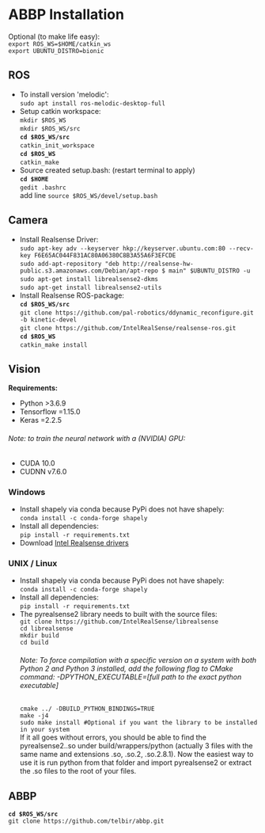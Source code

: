 # ABBP Installation
Optional (to make life easy):  
`export ROS_WS=$HOME/catkin_ws`  
`export UBUNTU_DISTRO=bionic`  

## ROS
- To install version 'melodic':  
`sudo apt install ros-melodic-desktop-full`  
- Setup catkin workspace:  
`mkdir $ROS_WS`  
`mkdir $ROS_WS/src`  
**`cd $ROS_WS/src`**  
`catkin_init_workspace`  
**`cd $ROS_WS`**  
`catkin_make`  
- Source created setup.bash: (restart terminal to apply)  
**`cd $HOME`**  
`gedit .bashrc`  
add line `source $ROS_WS/devel/setup.bash`  
## Camera
- Install Realsense Driver:  
`sudo apt-key adv --keyserver hkp://keyserver.ubuntu.com:80 --recv-key F6E65AC044F831AC80A06380C8B3A55A6F3EFCDE`  
`sudo add-apt-repository "deb http://realsense-hw-public.s3.amazonaws.com/Debian/apt-repo $ main" $UBUNTU_DISTRO -u`  
`sudo apt-get install librealsense2-dkms`  
`sudo apt-get install librealsense2-utils`  
- Install Realsense ROS-package:  
**`cd $ROS_WS/src`**  
`git clone https://github.com/pal-robotics/ddynamic_reconfigure.git -b kinetic-devel`  
`git clone https://github.com/IntelRealSense/realsense-ros.git`  
**`cd $ROS_WS`**  
`catkin_make install`  
## Vision
**Requirements:**
- Python >3.6.9
- Tensorflow =1.15.0
- Keras =2.2.5

###### Note: to train the neural network with a (NVIDIA) GPU:
- CUDA 10.0
- CUDNN v7.6.0
### Windows
- Install shapely via conda because PyPi does not have shapely:  
`conda install -c conda-forge shapely`  
- Install all dependencies:  
`pip install -r requirements.txt`  
- Download [Intel Realsense drivers](https://downloadcenter.intel.com/product/128256/Intel-RealSense-Depth-Camera-D415)  
### UNIX / Linux
- Install shapely via conda because PyPi does not have shapely:  
`conda install -c conda-forge shapely`  
- Install all dependencies:  
`pip install -r requirements.txt`  
- The pyrealsense2 library needs to built with the source files:  
  `git clone https://github.com/IntelRealSense/librealsense`  
  `cd librealsense`  
  `mkdir build`  
  `cd build`  
  ###### Note: To force compilation with a specific version on a system with both Python 2 and Python 3 installed, add the following flag to CMake command: -DPYTHON_EXECUTABLE=[full path to the exact python executable]  
  `cmake ../ -DBUILD_PYTHON_BINDINGS=TRUE`  
  `make -j4`  
  `sudo make install #Optional if you want the library to be installed in your system`  
  If it all goes without errors, you should be able to find the pyrealsense2.<arch info>.so under build/wrappers/python (actually 3 files with the same name and extensions .so, .so.2, .so.2.8.1). Now the easiest way to use it is run python from that folder and import pyrealsense2 or extract the .so files to the root of your files.  

## ABBP
**`cd $ROS_WS/src`**  
`git clone https://github.com/telbir/abbp.git`  
